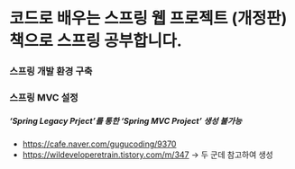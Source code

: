 # 코드로 배우는 스프링 웹 프로젝트 (개정판) 책으로 스프링 공부합니다.

### 스프링 개발 환경 구축
### 스프링 MVC 설정
##### ‘Spring Legacy Prject’를 통한  ‘Spring MVC Project’ 생성 불가능
* https://cafe.naver.com/gugucoding/9370
* https://wildeveloperetrain.tistory.com/m/347 -> 두 군데 참고하여 생성
